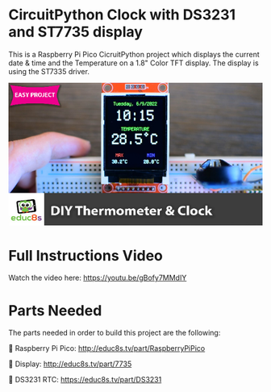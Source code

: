 # CircuitPython Clock with DS3231 and ST7735 display
This is a Raspberry Pi Pico CicruitPython project which displays the current date & time and the Temperature on a 1.8" Color TFT display. The display is using the ST7335 driver.

<p align="center">
  <img src="preview.jpg" alt="Final Result" width="640">
</p>

# Full Instructions Video

Watch the video here: https://youtu.be/gBofy7MMdIY

# Parts Needed

The parts needed in order to build this project are the following:


🛒  Raspberry Pi Pico: http://educ8s.tv/part/RaspberryPiPico

🛒  Display: http://educ8s.tv/part/7735

🛒  DS3231 RTC: https://educ8s.tv/part/DS3231
